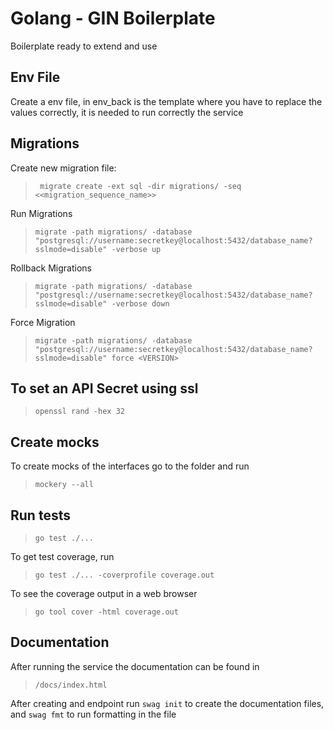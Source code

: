 # Golang - GIN Boilerplate

Boilerplate ready to extend and use

## Env File
Create a env file, in env_back is the template where you have to replace the values correctly, it is needed to run correctly the service

## Migrations

Create new migration file: 
> ` migrate create -ext sql -dir migrations/ -seq <<migration_sequence_name>>`

Run Migrations
> ` migrate -path migrations/ -database "postgresql://username:secretkey@localhost:5432/database_name?sslmode=disable" -verbose up `

Rollback Migrations

> ` migrate -path migrations/ -database "postgresql://username:secretkey@localhost:5432/database_name?sslmode=disable" -verbose down ` 

Force Migration

> ` migrate -path migrations/ -database "postgresql://username:secretkey@localhost:5432/database_name?sslmode=disable" force <VERSION> `

## To set an API Secret using ssl

> `openssl rand -hex 32`

## Create mocks

To create mocks of the interfaces go to the folder and run
> ` mockery --all `

## Run tests
> `go test ./...`

To get test coverage, run
> `go test ./... -coverprofile coverage.out`

To see the coverage output in a web browser
> `go tool cover -html coverage.out`

## Documentation

After running the service the documentation can be found in 

> `/docs/index.html`

After creating and endpoint run `swag init` to create the documentation files, and `swag fmt` to run formatting in the file